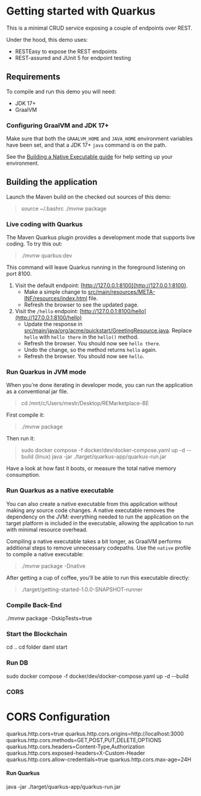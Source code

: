 # Getting started with Quarkus

This is a minimal CRUD service exposing a couple of endpoints over REST.

Under the hood, this demo uses:

- RESTEasy to expose the REST endpoints
- REST-assured and JUnit 5 for endpoint testing

## Requirements

To compile and run this demo you will need:

- JDK 17+
- GraalVM

### Configuring GraalVM and JDK 17+

Make sure that both the `GRAALVM_HOME` and `JAVA_HOME` environment variables have
been set, and that a JDK 17+ `java` command is on the path.

See the [Building a Native Executable guide](https://quarkus.io/guides/building-native-image-guide)
for help setting up your environment.

## Building the application

Launch the Maven build on the checked out sources of this demo:
> source ~/.bashrc
> ./mvnw package

### Live coding with Quarkus

The Maven Quarkus plugin provides a development mode that supports
live coding. To try this out:

> ./mvnw quarkus:dev

This command will leave Quarkus running in the foreground listening on port 8100.

1. Visit the default endpoint: [http://127.0.0.1:8100](http://127.0.0.1:8100).
    - Make a simple change to [src/main/resources/META-INF/resources/index.html](src/main/resources/META-INF/resources/index.html) file.
    - Refresh the browser to see the updated page.
2. Visit the `/hello` endpoint: [http://127.0.0.1:8100/hello](http://127.0.0.1:8100/hello)
    - Update the response in [src/main/java/org/acme/quickstart/GreetingResource.java](src/main/java/org/acme/quickstart/GreetingResource.java). Replace `hello` with `hello there` in the `hello()` method.
    - Refresh the browser. You should now see `hello there`.
    - Undo the change, so the method returns `hello` again.
    - Refresh the browser. You should now see `hello`.

### Run Quarkus in JVM mode

When you're done iterating in developer mode, you can run the application as a
conventional jar file.

> cd /mnt/c/Users/mestr/Desktop/REMarketplace-BE


First compile it:

> ./mvnw package

Then run it:

> sudo docker compose -f docker/dev/docker-compose.yaml up -d --build      (linux)
> java -jar ./target/quarkus-app/quarkus-run.jar

Have a look at how fast it boots, or measure the total native memory consumption.

### Run Quarkus as a native executable

You can also create a native executable from this application without making any
source code changes. A native executable removes the dependency on the JVM:
everything needed to run the application on the target platform is included in
the executable, allowing the application to run with minimal resource overhead.

Compiling a native executable takes a bit longer, as GraalVM performs additional
steps to remove unnecessary codepaths. Use the  `native` profile to compile a
native executable:

> ./mvnw package -Dnative

After getting a cup of coffee, you'll be able to run this executable directly:

> ./target/getting-started-1.0.0-SNAPSHOT-runner


### Compile Back-End

./mvnw package -DskipTests=true

### Start the Blockchain

cd ..
cd folder
daml start

### Run DB 

sudo docker compose -f docker/dev/docker-compose.yaml up -d --build

### CORS

# CORS Configuration
quarkus.http.cors=true
quarkus.http.cors.origins=http://localhost:3000
quarkus.http.cors.methods=GET,POST,PUT,DELETE,OPTIONS
quarkus.http.cors.headers=Content-Type,Authorization
quarkus.http.cors.exposed-headers=X-Custom-Header
quarkus.http.cors.allow-credentials=true
quarkus.http.cors.max-age=24H

#### Run Quarkus

java -jar ./target/quarkus-app/quarkus-run.jar